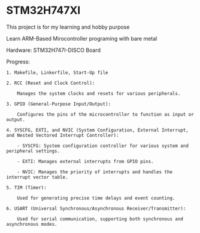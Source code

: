 # STM32H747XI

This project is for my learning and hobby purpose

Learn ARM-Based Mirocontroller programing with bare metal

Hardware: STM32H747I-DISCO Board

Progress:

    1. Makefile, Linkerfile, Start-Up file

    2. RCC (Reset and Clock Control):

        Manages the system clocks and resets for various peripherals.

    3. GPIO (General-Purpose Input/Output):

        Configures the pins of the microcontroller to function as input or output.

    4. SYSCFG, EXTI, and NVIC (System Configuration, External Interrupt, and Nested Vectored Interrupt Controller):

        - SYSCFG: System configuration controller for various system and peripheral settings.

        - EXTI: Manages external interrupts from GPIO pins.

        - NVIC: Manages the priority of interrupts and handles the interrupt vector table.

    5. TIM (Timer):

        Used for generating precise time delays and event counting.

    6. USART (Universal Synchronous/Asynchronous Receiver/Transmitter):

        Used for serial communication, supporting both synchronous and asynchronous modes.
